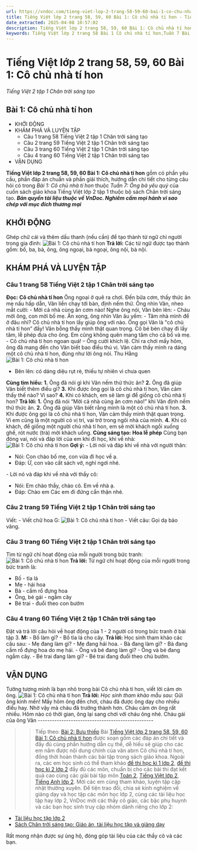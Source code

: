 ```yaml
---
url: https://vndoc.com/tieng-viet-lop-2-trang-58-59-60-bai-1-co-chu-nha-ti-hon-238733
title: Tiếng Việt lớp 2 trang 58, 59, 60 Bài 1: Cô chủ nhà tí hon - Tiếng Việt 2 tập 1 Chân trời sáng tạo - VnDoc.com
date_extracted: 2025-04-08 10:57:02
description: Tiếng Việt lớp 2 trang 58, 59, 60 Bài 1: Cô chủ nhà tí hon được biên soạn nhằm giúp các em HS đạt kết quả tốt trong quá trình làm bài tập và học tập môn Tiếng Việt lớp 2.
keywords: Tiếng Việt lớp 2 trang 58 Bài 1 Cô chủ nhà tí hon,Tuần 7 Bài 1 Cô chủ nhà tí hon,Bài 1 Cô chủ nhà tí hon,tiếng việt 2 tuần 7,tiếng việt 2,tiếng việt lớp 2,sách tiếng việt 2,sách tiếng việt lớp 2,bài tập tiếng việt lớp 2,tiếng việt lớp 2 tập 1,học tiếng việt chân trời sáng tạo,chân trời sáng tạo,tiếng việt lớp 2 chân trời,tiếng việt chân trời sáng tạo
---
```


# Tiếng Việt lớp 2 trang 58, 59, 60 Bài 1: Cô chủ nhà tí hon
 _Tiếng Việt 2 tập 1 Chân trời sáng tạo_
## Bài 1: Cô chủ nhà tí hon
  * KHỞI ĐỘNG
  * KHÁM PHÁ VÀ LUYỆN TẬP
    * Câu 1 trang 58 Tiếng Việt 2 tập 1 Chân trời sáng tạo
    * Câu 2 trang 59 Tiếng Việt 2 tập 1 Chân trời sáng tạo
    * Câu 3 trang 60 Tiếng Việt 2 tập 1 Chân trời sáng tạo
    * Câu 4 trang 60 Tiếng Việt 2 tập 1 Chân trời sáng tạo
  * VẬN DỤNG

**Tiếng Việt lớp 2 trang 58, 59, 60 Bài 1: Cô chủ nhà tí hon** gồm có phần yêu cầu, phần đáp án chuẩn và phần giải thích, hướng dẫn chi tiết cho từng câu hỏi có trong _Bài 1: Cô chủ nhà tí hon_ thuộc _Tuần 7: Ông bà yêu quý_ của cuốn  sách giáo khoa Tiếng Việt lớp 2 tập 1 thuộc bộ sách Chân trời sáng tạo.
_**Bản quyền tài liệu thuộc về VnDoc. Nghiêm cấm mọi hành vi sao chép với mục đích thương mại**_
## **KHỞI ĐỘNG**
Ghép chữ cái và thêm dấu thanh \(nếu cần\) để tạo thành từ ngữ chỉ người trong gia đình:
![Bài 1: Cô chủ nhà tí hon](https://i.vdoc.vn/data/image/2021/07/27/tieng-viet-lop-2-trang-58-59-60-bai-1-co-chu-nha-ti-hon-6.jpg)
**Trả lời:**
Các từ ngữ được tạo thành gồm: bố, ba, bà, ông, ông ngoại, bà ngoại, ông nội, bà nội.
## **KHÁM PHÁ VÀ LUYỆN TẬP**
###  Câu 1 trang 58 Tiếng Việt 2 tập 1 Chân trời sáng tạo
**Đọc:**
**Cô chủ nhà tí hon**
Ông ngoại ở quê ra chơi.
Đến bữa cơm, thấy thức ăn mẹ nấu hấp dẫn, Vân liền chạy tới bàn, định nếm thử. Ông nhìn Vân, nheo mắt cười:
\- Mời cả nhà cùng ăn cơm nào\!
Nghe ông nói, Vân bẽn lẽn:
\- Cháu mời ông, con mời bố mẹ.
Ăn xong, ông nhìn Vân âu yếm:
\- Tăm nhà mình để ở đâu nhỉ? Cô chủ nhà tí hon lấy giúp ông với nào.
Ông gọi Vân là "cô chủ nhà tí hon” đấy\! Vân bỗng thấy mình thật quan trọng. Cô bé bèn chạy đi lấy tăm, lễ phép đưa cho ông. Em cũng không quên mang tăm cho cả bố và mẹ.
\- Cô chủ nhà tí hon ngoan quá\! – Ông cười khích lệ.
Chỉ ra chơi mấy hôm, ông đã mang đến cho Vân biết bao điều thú vị. Vân cảm thấy mình ra dáng một cô chủ nhà tí hon, đúng như lời ông nói.
Thu Hằng
![Bài 1: Cô chủ nhà tí hon](https://i.vdoc.vn/data/image/2021/07/27/tieng-viet-lop-2-trang-58-59-60-bai-1-co-chu-nha-ti-hon-2.jpg)
  * Bẽn lẽn: có dáng diệu rụt rè, thiếu tự nhiên vì chưa quen

**Cùng tìm hiểu:**
**1.** Ông đã nói gì khi Vân nếm thử thức ăn?
**2.** Ông đã giúp Vân biết thêm điều gì?
**3.** Khi được ông gọi là cô chủ nhà tí hon, Vân cảm thấy thế nào? Vì sao?
**4.** Khi có khách, em sẽ làm gì để giống cô chủ nhà tí hon?
**Trả lời:**
**1.** Ông đã nói “Mời cả nhà cùng ăn cơm nào\!” khi Vân định nếm thử thức ăn.
**2.** Ông đã giúp Vân biết rằng mình là một cô chủ nhà tí hon.
**3.** Khi được ông gọi là cô chủ nhà tí hon, Vân cảm thấy mình thật quan trọng. Vì em cũng là một người có vị trí, vai trở trong ngôi nhà của mình.
**4.** Khi có khách, để giống một người chủ nhà tí hon, em sẽ mời khách ngồi xuống ghế, rót nước \(trà\) mời khách uống.
**Cùng sáng tạo:**
**Hoa lễ phép**
Cùng bạn đóng vai, nói và đáp lời của em khi đi học, khi về nhà:
![Bài 1: Cô chủ nhà tí hon](https://i.vdoc.vn/data/image/2021/07/27/tieng-viet-lop-2-trang-58-59-60-bai-1-co-chu-nha-ti-hon-5.jpg)
**Gợi ý:**
\- Lời nói và đáp khi về nhà với người thân:
  * Nói: Con chào bố mẹ, con vừa đi học về ạ.
  * Đáp: Ừ, con vào cất sách vở, nghỉ ngơi nhé.

\- Lời nó và đáp khi về nhà với thầy cô:
  * Nói: Em chào thầy, chào cô. Em về nhà ạ.
  * Đáp: Chào em Các em đi đứng cẩn thận nhé.

### Câu 2 trang 59 Tiếng Việt 2 tập 1 Chân trời sáng tạo
Viết:
\- Viết chữ hoa G:
![Bài 1: Cô chủ nhà tí hon](https://i.vdoc.vn/data/image/2021/07/27/tieng-viet-lop-2-trang-58-59-60-bai-1-co-chu-nha-ti-hon-3.jpg)
\- Viết câu: Gọi dạ bảo vâng.
### Câu 3 trang 60 Tiếng Việt 2 tập 1 Chân trời sáng tạo
Tìm từ ngữ chỉ hoạt động của mỗi người trong bức tranh:
![Bài 1: Cô chủ nhà tí hon](https://i.vdoc.vn/data/image/2021/07/27/tieng-viet-lop-2-trang-58-59-60-bai-1-co-chu-nha-ti-hon-1.jpg)
**Trả lời:**
Từ ngữ chỉ hoạt động của mỗi người trong bức tranh là:
  * Bố - tỉa lá
  * Mẹ - hái hoa
  * Bà - cầm rổ đựng hoa
  * Ông, bé gái - ngắm cây
  * Bé trai - đuổi theo con bướm

### Câu 4 trang 60 Tiếng Việt 2 tập 1 Chân trời sáng tạo
Đặt và trả lời câu hỏi về hoạt động của 1 - 2 người có trong bức tranh ở bài tập 3.
**M:**
\- Bố làm gì?
\- Bố tỉa lá cho cây.
**Trả lời:**
Học sinh tham khảo các câu sau:
\- Mẹ đang làm gì? - Mẹ đang hái hoa.
\- Bà đang làm gì? - Bà đang cầm rổ đựng hoa do mẹ hái.
\- Ông và bé đang làm gì? - Ông và bé đang ngắm cây.
\- Bé trai đang làm gì? - Bé trai đang đuổi theo chú bướm.
## **VẬN DỤNG**
Tưởng tượng mình là bạn nhỏ trong bài Cô chủ nhà tí hon, viết lời cảm ơn ông.
![Bài 1: Cô chủ nhà tí hon](https://i.vdoc.vn/data/image/2021/07/27/tieng-viet-lop-2-trang-58-59-60-bai-1-co-chu-nha-ti-hon-4.jpg)
**Trả lời:**
_Học sinh tham khảo mẫu sau:_
Gửi ông kính mến\!
Mấy hôm ông đến chơi, cháu đã được ông dạy cho nhiều điều hay. Nhờ vậy mà cháu đã trưởng thành hơn. Cháu cảm ơn ông rất nhiều.
Hôm nào có thời gian, ông lại sang chơi với cháu ông nhé.
Cháu gái của ông
Vân
\-------------------------------------------------
>> Tiếp theo: [Bài 2: Bưu thiếp](<https://vndoc.com/tieng-viet-lop-2-trang-61-62-63-64-65-bai-2-buu-thiep-238742>)
Bài [Tiếng Việt lớp 2 trang 58, 59, 60 Bài 1: Cô chủ nhà tí hon](<https://vndoc.com/tieng-viet-lop-2-trang-58-59-60-bai-1-co-chu-nha-ti-hon-238733>) được soạn gồm các đáp án chi tiết và đầy đủ cùng phần hướng dẫn cụ thể, dễ hiểu sẽ giúp cho các em nắm được nội dung chính của văn abrn Cô chủ nhà tí hon, đồng thời hoàn thành các bài tập trong  sách giáo khoa. Ngoài ra, các em học sinh có thể tham khảo [đề thi học kì 1 lớp 2](<https://vndoc.com/de-thi-hoc-ki-1-lop2>), [đề thi học kì 2 lớp 2](<https://vndoc.com/de-thi-hoc-ki-2-lop2>) đầy đủ các môn, chuẩn bị cho các bài thi đạt kết quả cao cùng các giải bài tập môn [Toán 2](<https://vndoc.com/toan-lop2>), [Tiếng Việt lớp 2](<https://vndoc.com/tieng-viet-lop2>), [Tiếng Anh lớp 2](<https://vndoc.com/tieng-anh-lop2>). Mời các em cùng tham khảo, luyện tập cập nhật thường xuyên.
Để tiện trao đổi, chia sẻ kinh nghiệm về giảng dạy và học tập các môn học lớp 2, cùng các tài liệu học tập hay lớp 2, VnDoc mời các thầy cô giáo, các bậc phụ huynh và các bạn học sinh truy cập nhóm dành riêng cho lớp 2:
  * [Tài liệu học tập lớp 2](</goto?u=aHR0cHM6Ly93d3cuZmFjZWJvb2suY29tL2dyb3Vwcy9UYWkubGlldS5ob2MudGFwLmxvcC4yLlZORE9D>)
  * [Sách Chân trời sáng tạo: Giáo án, tài liệu học tập và giảng dạy](</goto?u=aHR0cHM6Ly93d3cuZmFjZWJvb2suY29tL2dyb3Vwcy8zOTc3ODM0NjEyMDQ1MDY%3D>)

Rất mong nhận được sự ủng hộ, đóng góp tài liệu của các thầy cô và các bạn.
